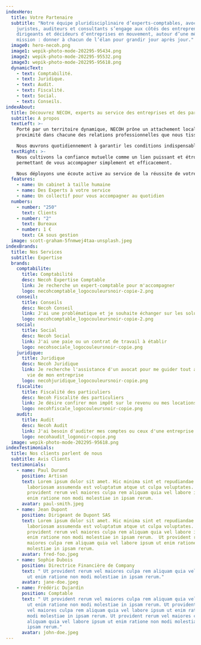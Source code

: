 ```yaml
---
indexHero:
  title: Votre Partenaire
  subtitle: "Notre équipe pluridisciplinaire d’experts-comptables, avocats,
    juristes, auditeurs et consultants s’engage aux côtés des entrepreneurs,
    dirigeants et décideurs d’entreprises en mouvement, autour d’une même
    mission : donner à chacun de l’élan pour grandir jour après jour."
  image0: hero-necoh.png
  image1: wepik-photo-mode-202295-95434.png
  image2: wepik-photo-mode-202295-95532.png
  image3: wepik-photo-mode-202295-95618.png
  dynamicText:
    - text: Comptabilité.
    - text: Juridique.
    - text: Audit.
    - text: Fiscalité.
    - text: Social.
    - text: Conseils.
indexAbout:
  title: Découvrez NECOH, experts au service des entreprises et des particuliers
  subtitle: A propos
  textLeft: >-
    Porté par un territoire dynamique, NECOH prône un attachement local, gage de
    proximité dans chacune des relations professionnelles que nous tissons.

    Nous œuvrons quotidiennement à garantir les conditions indispensables à un travail de qualité dans le respect et la bienveillance que chacun mérite. 
  textRight: >-
    Nous cultivons la confiance mutuelle comme un lien puissant et étroit nous
    permettant de vous accompagner simplement et efficacement. 

    Nous déployons une écoute active au service de la réussite de votre projet professionnel afin de vous délivrer les outils et les conseils adéquats. 
  features:
    - name: Un cabinet à taille humaine
    - name: Des Experts à votre service
    - name: Un collectif pour vous accompagner au quotidien
  numbers:
    - number: "250"
      text: Clients
    - number: "2"
      text: Bureaux
    - number: 1 €
      text: CA sous gestion
  image: scott-graham-5fnmwej4taa-unsplash.jpeg
indexBrands:
  title: Nos Services
  subtitle: Expertise
  brands:
    comptabilite:
      title: Comptabilité
      desc: Necoh Expertise Comptable
      link: Je recherche un expert-comptable pour m'accompagner
      logo: necohcomptable_logocouleursnoir-copie-2.png
    conseil:
      title: Conseils
      desc: Necoh Conseil
      link: J'ai une problématique et je souhaite échanger sur les solutions possibles
      logo: necohcomptable_logocouleursnoir-copie-2.png
    social:
      title: Social
      desc: Necoh Social
      link: J'ai une paie ou un contrat de travail à établir
      logo: necohsociale_logocouleursnoir-copie.png
    juridique:
      title: Juridique
      desc: Necoh Juridique
      link: Je recherche l'assistance d'un avocat pour me guider tout au long de la
        vie de mon entreprise
      logo: necohjuridique_logocouleursnoir-copie.png
    fiscalite:
      title: Fiscalité des particuliers
      desc: Necoh Fiscalité des particuliers
      link: Je désire confirer mon impôt sur le revenu ou mes locations meublées
      logo: necohfiscale_logocouleursnoir-copie.png
    audit:
      title: Audit
      desc: Necoh Audit
      link: J'ai besoin d'auditer mes comptes ou ceux d'une entreprise cible
      logo: necohaudit_logonoir-copie.png
  image: wepik-photo-mode-202295-95618.png
indexTestimonials:
  title: Nos clients parlent de nous
  subtitle: Avis Clients
  testimonials:
    - name: Paul Durand
      position: Artisan
      text: Lorem ipsum dolor sit amet. Hic minima sint et repudiandae quasi et
        laboriosam assumenda est voluptatum atque ut culpa voluptates. Ut
        provident rerum vel maiores culpa rem aliquam quia vel labore ipsum ut
        enim ratione non modi molestiae in ipsam rerum.
      avatar: paul-smith.jpeg
    - name: Jean Dupont
      position: Dirigeant de Dupont SAS
      text: Lorem ipsum dolor sit amet. Hic minima sint et repudiandae quasi et
        laboriosam assumenda est voluptatum atque ut culpa voluptates. Ut
        provident rerum vel maiores culpa rem aliquam quia vel labore ipsum ut
        enim ratione non modi molestiae in ipsam rerum.  Ut provident rerum vel
        maiores culpa rem aliquam quia vel labore ipsum ut enim ratione non modi
        molestiae in ipsam rerum.
      avatar: fred-foo.jpeg
    - name: Sophie Dubois
      position: Directrice Financière de Company
      text: " Ut provident rerum vel maiores culpa rem aliquam quia vel labore ipsum
        ut enim ratione non modi molestiae in ipsam rerum."
      avatar: jane-doe.jpeg
    - name: Frédéric Dujardin
      position: Comptable
      text: " Ut provident rerum vel maiores culpa rem aliquam quia vel labore ipsum
        ut enim ratione non modi molestiae in ipsam rerum. Ut provident rerum
        vel maiores culpa rem aliquam quia vel labore ipsum ut enim ratione non
        modi molestiae in ipsam rerum. Ut provident rerum vel maiores culpa rem
        aliquam quia vel labore ipsum ut enim ratione non modi molestiae in
        ipsam rerum."
      avatar: john-doe.jpeg
---
```

